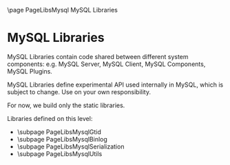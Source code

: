 \page PageLibsMysql MySQL Libraries

<!---
Copyright (c) 2023, Oracle and/or its affiliates.
//
This program is free software; you can redistribute it and/or modify
it under the terms of the GNU General Public License, version 2.0,
as published by the Free Software Foundation.
//
This program is also distributed with certain software (including
but not limited to OpenSSL) that is licensed under separate terms,
as designated in a particular file or component or in included license
documentation.  The authors of MySQL hereby grant you an additional
permission to link the program and your derivative works with the
separately licensed software that they have included with MySQL.
//
This program is distributed in the hope that it will be useful,
but WITHOUT ANY WARRANTY; without even the implied warranty of
MERCHANTABILITY or FITNESS FOR A PARTICULAR PURPOSE.  See the
GNU General Public License, version 2.0, for more details.
//
You should have received a copy of the GNU General Public License
along with this program; if not, write to the Free Software
Foundation, Inc., 51 Franklin St, Fifth Floor, Boston, MA 02110-1301  USA
-->

MySQL Libraries
===============

MySQL Libraries contain code shared between different system components:
e.g. MySQL Server, MySQL Client, MySQL Components, MySQL Plugins.

MySQL Libraries define experimental API used internally in MySQL,
which is subject to change. Use on your own responsibility.

For now, we build only the static libraries.

Libraries defined on this level:
- \subpage PageLibsMysqlGtid
- \subpage PageLibsMysqlBinlog
- \subpage PageLibsMysqlSerialization
- \subpage PageLibsMysqlUtils
